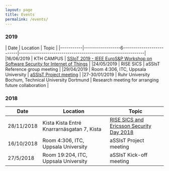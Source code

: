 ```yaml
---
layout: page
title: Events
permalink: /events/
---
```


### 2019

| Date          | Location                                   | Topic                                                        |
|-----------|------------------6--------------------------|--------------------------------------------------------------|
|16/06/2019    | KTH CAMPUS                   | [SSIoT 2019 - IEEE EuroS&P Workshop on Software Security for Internet of Things][SSIOT2019] | 
|24/05/2019    | RISE SICS                   | aSSIsT Reference group meeting |
|29/04/2019    | Room 4:306, ITC, Uppsala University                   | [aSSIsT Project meeting][AGENDA190429] |
|27-30/01/2019 | Ruhr University Bochum, Technical University Dortmund | Research meeting for arranging future collaboration   |


### 2018

| Date          | Location                                   | Topic                                                        |
|-----------|--------------------------------------------|--------------------------------------------------------------|
|28/11/2018    | Kista Kista Entré Knarrarnäsgatan 7, Kista            | [RISE SICS and Ericsson Security Day 2018][RISESECDAY2018]   |
|16/10/2018    | Room 4:306, ITC, Uppsala University                   |  aSSIsT Project meeting |
|27/5/2018     | Room 19:204, ITC, Uppsala University                  |  aSSIsT Kick-off meeting |

[SSIOT2019]: http://www.cse.chalmers.se/~russo/ssiot19/
[RISESECDAY2018]: https://www.sics.se/events/rise-sics-and-ericsson-security-day-2018
[AGENDA190429]: http://user.it.uu.se/~bengt/aSSIsT/190429-agenda.html